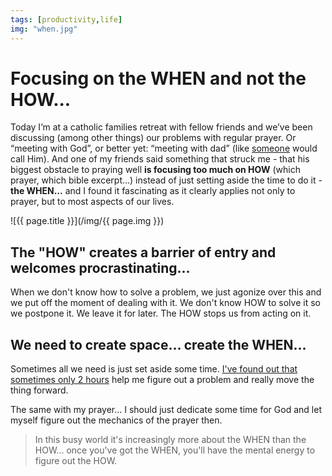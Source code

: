 ```yaml
---
tags: [productivity,life]
img: "when.jpg"
---
```


# Focusing on the WHEN and not the HOW...

Today I’m at a catholic families retreat with fellow friends and we’ve been discussing (among other things) our problems with regular prayer. Or “meeting with God”, or better yet: “meeting with dad” (like [someone](https://en.m.wikipedia.org/wiki/Lucifer_(TV_series)) would call Him). And one of my friends said something that struck me - that his biggest obstacle to praying well **is focusing too much on HOW** (which prayer, which bible excerpt...) instead of just setting aside the time to do it - **the WHEN...** and I found it fascinating as it clearly applies not only to prayer, but to most aspects of our lives.

<!--More-->

![{{ page.title }}](/img/{{ page.img }})

## The "HOW" creates a barrier of entry and welcomes procrastinating...

When we don't know how to solve a problem, we just agonize over this and we put off the moment of dealing with it. We don't know HOW to solve it so we postpone it. We leave it for later. The HOW stops us from acting on it.

## We need to create space... create the WHEN...

Sometimes all we need is just set aside some time. [I've found out that sometimes only 2 hours](/2hours) help me figure out a problem and really move the thing forward.

The same with my prayer... I should just dedicate some time for God and let myself figure out the mechanics of the prayer then.

> In this busy world it's increasingly more about the WHEN than the HOW... once you've got the WHEN, you'll have the mental energy to figure out the HOW.

[n]: https://michael.gratis/nozbe
[p]: /podcast